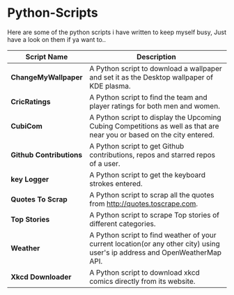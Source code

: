 # Python-Scripts
Here are some of the python scripts i have written to keep myself busy, Just have a look on them if ya want to..

|  Script Name        |          Description           |
|  ----------------------  | -----------------------------  |
|**ChangeMyWallpaper** | A Python script to download a wallpaper and set it as the Desktop wallpaper of KDE plasma. | 
|**CricRatings** | A Python script to find the team and player ratings for both men and women. |
|**CubiCom** | A Python script to display the Upcoming Cubing Competitions as well as that are near you or based on the city entered. |
|**Github Contributions** | A Python script to get Github contributions, repos and starred repos of a user. |
|**key Logger** | A Python script to get the keyboard strokes entered. |
|**Quotes To Scrap** | A Python script to scrap all the quotes from http://quotes.toscrape.com.  |
|**Top Stories** | A Python script to scrape Top stories of different categories. |
|**Weather** | A Python script to find weather of your current location(or any other city) using user's ip address and OpenWeatherMap API. |
|**Xkcd Downloader** | A Python script to download xkcd comics directly from its website. |
